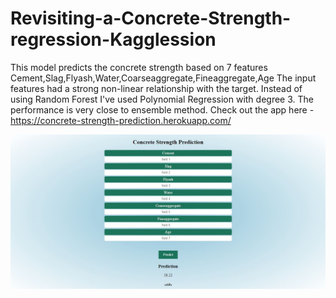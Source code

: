 # Revisiting-a-Concrete-Strength-regression-Kagglession
This model predicts the concrete strength based on 7 features Cement,Slag,Flyash,Water,Coarseaggregate,Fineaggregate,Age
The input features had a strong non-linear relationship with the target. Instead of using Random Forest I've used Polynomial Regression with degree 3. The performance is very close to ensemble method.
Check out the app here - https://concrete-strength-prediction.herokuapp.com/

![](./static/app.jpg)
